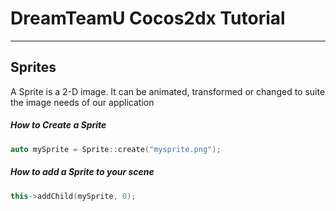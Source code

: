 # DreamTeamU Cocos2dx Tutorial
***

## Sprites

A Sprite is a 2-D image. It can be animated, transformed or changed to suite the image needs of our application

##### How to Create a Sprite
```C++
auto mySprite = Sprite::create("mysprite.png");
```

##### How to add a Sprite to your scene
```C++
this->addChild(mySprite, 0);
```